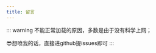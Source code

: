 ```yaml
---
title: 留言
---
```

::: warning
不能正常加载的原因，多数是由于没有科学上网；

:sunglasses:想喷我的话，直接进github提issues即可
:::

<Vssue />